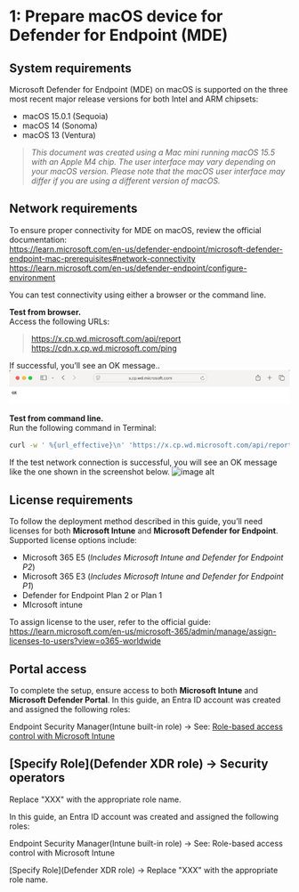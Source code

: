 # 1: Prepare macOS device for Defender for Endpoint (MDE)

## System requirements
Microsoft Defender for Endpoint (MDE) on macOS is supported on the three most recent major release versions for both Intel and ARM chipsets:
- macOS 15.0.1 (Sequoia)
- macOS 14 (Sonoma)
- macOS 13 (Ventura)
  
> *This document was created using a Mac mini running macOS 15.5 with an Apple M4 chip.  The user interface may vary depending on your macOS version.*
> *Please note that the macOS user interface may differ if you are using a different version of macOS.*

## Network requirements
To ensure proper connectivity for MDE on macOS, review the official documentation:  
 https://learn.microsoft.com/en-us/defender-endpoint/microsoft-defender-endpoint-mac-prerequisites#network-connectivity  
 https://learn.microsoft.com/en-us/defender-endpoint/configure-environment  
 
You can test connectivity using either a browser or the command line.

**Test from browser.**  
Access the following URLs:
>  https://x.cp.wd.microsoft.com/api/report  
>  https://cdn.x.cp.wd.microsoft.com/ping

If successful, you’ll see an OK message..
![image alt](https://github.com/yujiaoMSFT/Microsoft-Defender-For-Endpoint/blob/475f6b6767a0e4b75a419374000bceb22b81872c/Images/macOS/NetworkAccessTest-Browser.png)

**Test from command line.**  
Run the following command in Terminal:

 ```sh
curl -w ' %{url_effective}\n' 'https://x.cp.wd.microsoft.com/api/report' 'https://cdn.x.cp.wd.microsoft.com/ping'
 ```
If the test network connection is successful, you will see an OK message like the one shown in the screenshot below.
![image alt](https://github.com/yujiaoMSFT/mde-temp/blob/2f791329556644b1dd957b3e085988682fbef2ac/images/MDE-MacOS-Test-NetworkAccess-CLI.png)


## License requirements
To follow the deployment method described in this guide, you’ll need licenses for both **Microsoft Intune** and **Microsoft Defender for Endpoint**.
Supported license options include:
- Microsoft 365 E5 (*Includes Microsoft Intune and Defender for Endpoint P2*)
- Microsoft 365 E3 (*Includes Microsoft Intune and Defender for Endpoint P1*)
- Defender for Endpoint Plan 2 or Plan 1
- MIcrosoft intune 

To assign license to the user, refer to the official guide:  
https://learn.microsoft.com/en-us/microsoft-365/admin/manage/assign-licenses-to-users?view=o365-worldwide

## Portal access
To complete the setup, ensure access to both **Microsoft Intune** and **Microsoft Defender Portal**.
In this guide, an Entra ID account was created and assigned the following roles:

Endpoint Security Manager(Intune built-in role)
→ See: [Role-based access control with Microsoft Intune]((https://learn.microsoft.com/en-us/intune/intune-service/fundamentals/role-based-access-control))

[Specify Role](Defender XDR role)
→ Security operators 
- 
Replace "XXX" with the appropriate role name.





In this guide, an Entra ID account was created and assigned the following roles:

Endpoint Security Manager(Intune built-in role)
→ See: Role-based access control with Microsoft Intune

[Specify Role](Defender XDR role)
→ Replace "XXX" with the appropriate role name.
